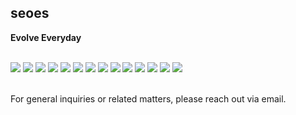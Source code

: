 ## seoes

**Evolve Everyday**

<br/>

<div>
    <a href="https://www.open-std.org/jtc1/sc22/wg14/"><img src="https://img.shields.io/badge/C-A8B9CC?style=flat-square&logo=c&logoColor=white"/></a>
    <a href="https://isocpp.org"><img src="https://img.shields.io/badge/C++-00599C?style=flat-square&logo=cplusplus&logoColor=white"/></a>
    <a href="https://www.typescriptlang.org"><img src="https://img.shields.io/badge/Typescript-3178C6?style=flat-square&logo=typescript&logoColor=white"/></a>
    <a href="https://react.dev"><img src="https://img.shields.io/badge/React-61DAFB?style=flat-square&logo=react&logoColor=white"/></a>
    <!-- <a href="https://nextjs.org"><img src="https://img.shields.io/badge/Next.js-000000?style=flat-square&logo=nextdotjs&logoColor=white"/></a> -->
    <a href="https://svelte.dev"><img src="https://img.shields.io/badge/Svelte-FF3E00?style=flat-square&logo=svelte&logoColor=white"/></a>
    <a href="https://nodejs.org/ko"><img src="https://img.shields.io/badge/Node.js-339933?style=flat-square&logo=nodedotjs&logoColor=white"/></a>
    <!-- <a href="https://nestjs.com/ko"><img src="https://img.shields.io/badge/Nest.js-E0234E?style=flat-square&logo=nestjs&logoColor=white"/></a> -->
    <a href="https://www.postgresql.org"><img src="https://img.shields.io/badge/PostgreSQL-4169E1?style=flat-square&logo=postgresql&logoColor=white"/></a>
    <a href="https://www.mongodb.com/ko-kr"><img src="https://img.shields.io/badge/MongoDB-47A248?style=flat-square&logo=MongoDB&logoColor=white"/></a>
    <a href="https://aws.amazon.com/ko/"><img src="https://img.shields.io/badge/AWS-232F3E?style=flat-square&logo=amazonaws&logoColor=white"/></a>
    <a href="https://www.nginx.com"><img src="https://img.shields.io/badge/NGINX-009639?style=flat-square&logo=nginx&logoColor=white"/></a>
    <!-- <a href="https://www.pytorch.org"><img src="https://img.shields.io/badge/PyTorch-EE4C2C?style=flat-square&logo=docker&logoColor=white"/></a> -->
    <a href="https://www.gitea.com"><img src="https://img.shields.io/badge/Gitea-609926?style=flat-square&logo=gitea&logoColor=white"/></a>
    <a href="https://www.docker.com"><img src="https://img.shields.io/badge/Docker-2496ED?style=flat-square&logo=docker&logoColor=white"/></a>
    <a href="https://rockylinux.org"><img src="https://img.shields.io/badge/Rocky Linux-10B981?style=flat-square&logo=rockylinux&logoColor=white"/></a>
    <a href="https://www.jenkins.io"><img src="https://img.shields.io/badge/Jenkins-D24939?style=flat-square&logo=jenkins&logoColor=white"/></a>
</div>

<br/>

For general inquiries or related matters, please reach out via email.

<!--
**DOWON-SEO/DOWON-SEO** is a ✨ _special_ ✨ repository because its `README.md` (this file) appears on your GitHub profile.

Here are some ideas to get you started:

- 🔭 I’m currently working on ...
- 🌱 I’m currently learning ...
- 👯 I’m looking to collaborate on ...
- 🤔 I’m looking for help with ...
- 💬 Ask me about ...
- 📫 How to reach me: ...
- 😄 Pronouns: ...
- ⚡ Fun fact: ...
-->
